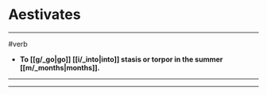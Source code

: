 # Aestivates
---
#verb
- **To [[g/_go|go]] [[i/_into|into]] stasis or torpor in the summer [[m/_months|months]].**
---
---
